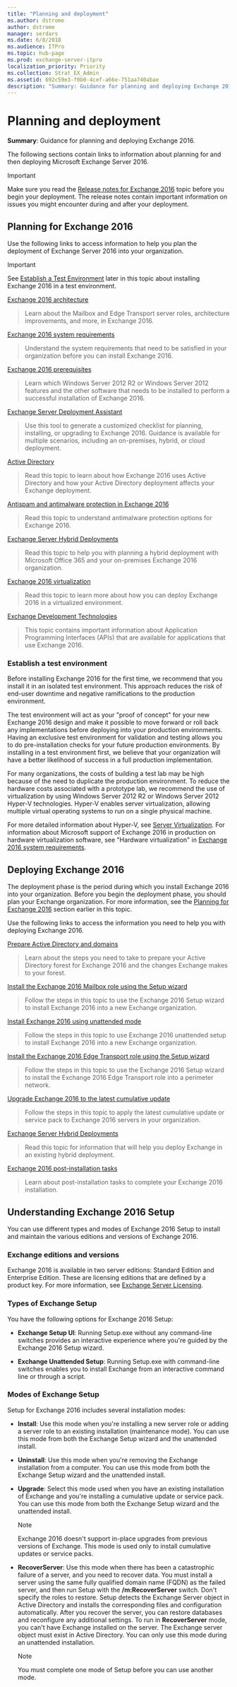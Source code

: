 ```yaml
---
title: "Planning and deployment"
ms.author: dstrome
author: dstrome
manager: serdars
ms.date: 6/8/2018
ms.audience: ITPro
ms.topic: hub-page
ms.prod: exchange-server-itpro
localization_priority: Priority
ms.collection: Strat_EX_Admin
ms.assetid: 692c59e3-f0b0-4cef-a66e-751aa740abae
description: "Summary: Guidance for planning and deploying Exchange 2016."
---
```


# Planning and deployment

 **Summary**: Guidance for planning and deploying Exchange 2016.

The following sections contain links to information about planning for and then deploying Microsoft Exchange Server 2016.

> [!IMPORTANT]
> Make sure you read the [Release notes for Exchange 2016](../release-notes.md) topic before you begin your deployment. The release notes contain important information on issues you might encounter during and after your deployment.

## Planning for Exchange 2016
<a name="Planning"> </a>

 Use the following links to access information to help you plan the deployment of Exchange Server 2016 into your organization.

> [!IMPORTANT]
> See [Establish a Test Environment](#test.md) later in this topic about installing Exchange 2016 in a test environment.

[Exchange 2016 architecture](../architecture/architecture.md)

> Learn about the Mailbox and Edge Transport server roles, architecture improvements, and more, in Exchange 2016.

[Exchange 2016 system requirements](system-requirements.md)

> Understand the system requirements that need to be satisfied in your organization before you can install Exchange 2016.

[Exchange 2016 prerequisites](prerequisites.md)

> Learn which Windows Server 2012 R2 or Windows Server 2012 features and the other software that needs to be installed to perform a successful installation of Exchange 2016.

[Exchange Server Deployment Assistant](https://go.microsoft.com/fwlink/p/?LinkId=626978)

> Use this tool to generate a customized checklist for planning, installing, or upgrading to Exchange 2016. Guidance is available for multiple scenarios, including an on-premises, hybrid, or cloud deployment.

[Active Directory](active-directory/active-directory.md)

> Read this topic to learn about how Exchange 2016 uses Active Directory and how your Active Directory deployment affects your Exchange deployment.

[Antispam and antimalware protection in Exchange 2016](../antispam-and-antimalware/antispam-and-antimalware.md)

> Read this topic to understand antimalware protection options for Exchange 2016.

[Exchange Server Hybrid Deployments](http://technet.microsoft.com/library/59e32000-4fcf-417f-a491-f1d8f9aeef9b.aspx)

> Read this topic to help you with planning a hybrid deployment with Microsoft Office 365 and your on-premises Exchange 2016 organization.

[Exchange 2016 virtualization](virtualization.md)

> Read this topic to learn more about how you can deploy Exchange 2016 in a virtualized environment.

[Exchange Development Technologies](https://go.microsoft.com/fwlink/p/?LinkId=268448)

> This topic contains important information about Application Programming Interfaces (APIs) that are available for applications that use Exchange 2016.

### Establish a test environment
<a name="Test"> </a>

Before installing Exchange 2016 for the first time, we recommend that you install it in an isolated test environment. This approach reduces the risk of end-user downtime and negative ramifications to the production environment.

The test environment will act as your "proof of concept" for your new Exchange 2016 design and make it possible to move forward or roll back any implementations before deploying into your production environments. Having an exclusive test environment for validation and testing allows you to do pre-installation checks for your future production environments. By installing in a test environment first, we believe that your organization will have a better likelihood of success in a full production implementation.

For many organizations, the costs of building a test lab may be high because of the need to duplicate the production environment. To reduce the hardware costs associated with a prototype lab, we recommend the use of virtualization by using Windows Server 2012 R2 or Windows Server 2012 Hyper-V technologies. Hyper-V enables server virtualization, allowing multiple virtual operating systems to run on a single physical machine.

For more detailed information about Hyper-V, see [Server Virtualization](https://go.microsoft.com/fwlink/p/?LinkId=117704). For information about Microsoft support of Exchange 2016 in production on hardware virtualization software, see "Hardware virtualization" in [Exchange 2016 system requirements](system-requirements.md).

## Deploying Exchange 2016
<a name="Deployment"> </a>

The deployment phase is the period during which you install Exchange 2016 into your organization. Before you begin the deployment phase, you should plan your Exchange organization. For more information, see the [Planning for Exchange 2016](#Planning.md) section earlier in this topic.

Use the following links to access the information you need to help you with deploying Exchange 2016.

[Prepare Active Directory and domains](prepare-ad-and-domains.md)

> Learn about the steps you need to take to prepare your Active Directory forest for Exchange 2016 and the changes Exchange makes to your forest.

[Install the Exchange 2016 Mailbox role using the Setup wizard](deploy-new-installations/install-mailbox-role.md)

> Follow the steps in this topic to use the Exchange 2016 Setup wizard to install Exchange 2016 into a new Exchange organization.

[Install Exchange 2016 using unattended mode](deploy-new-installations/unattended-installs.md)

> Follow the steps in this topic to use Exchange 2016 unattended setup to install Exchange 2016 into a new Exchange organization.

[Install the Exchange 2016 Edge Transport role using the Setup wizard](deploy-new-installations/install-edge-transport-role.md)

> Follow the steps in this topic to use the Exchange 2016 Setup wizard to install the Exchange 2016 Edge Transport role into a perimeter network.

[Upgrade Exchange 2016 to the latest cumulative update](install-cumulative-updates.md)

> Follow the steps in this topic to apply the latest cumulative update or service pack to Exchange 2016 servers in your organization.

[Exchange Server Hybrid Deployments](http://technet.microsoft.com/library/cbbe558d-1ae2-49ed-bd97-2013349fef35.aspx)

> Read this topic for information that will help you deploy Exchange in an existing hybrid deployment.

[Exchange 2016 post-installation tasks](post-installation-tasks/post-installation-tasks.md)

> Learn about post-installation tasks to complete your Exchange 2016 installation.

## Understanding Exchange 2016 Setup
<a name="Understand"> </a>

You can use different types and modes of Exchange 2016 Setup to install and maintain the various editions and versions of Exchange 2016.

### Exchange editions and versions

Exchange 2016 is available in two server editions: Standard Edition and Enterprise Edition. These are licensing editions that are defined by a product key. For more information, see [Exchange Server Licensing](https://go.microsoft.com/fwlink/p/?linkid=237292).

### Types of Exchange Setup

You have the following options for Exchange 2016 Setup:

- **Exchange Setup UI**: Running Setup.exe without any command-line switches provides an interactive experience where you're guided by the Exchange 2016 Setup wizard.

- **Exchange Unattended Setup**: Running Setup.exe with command-line switches enables you to install Exchange from an interactive command line or through a script.

### Modes of Exchange Setup
<a name="Modes"> </a>

Setup for Exchange 2016 includes several installation modes:

- **Install**: Use this mode when you're installing a new server role or adding a server role to an existing installation (maintenance mode). You can use this mode from both the Exchange Setup wizard and the unattended install.

- **Uninstall**: Use this mode when you're removing the Exchange installation from a computer. You can use this mode from both the Exchange Setup wizard and the unattended install.

- **Upgrade**: Select this mode used when you have an existing installation of Exchange and you're installing a cumulative update or service pack. You can use this mode from both the Exchange Setup wizard and the unattended install.

  > [!NOTE]
  > Exchange 2016 doesn't support in-place upgrades from previous versions of Exchange. This mode is used only to install cumulative updates or service packs.

- **RecoverServer**: Use this mode when there has been a catastrophic failure of a server, and you need to recover data. You must install a server using the same fully qualified domain name (FQDN) as the failed server, and then run Setup with the **/m:RecoverServer** switch. Don't specify the roles to restore. Setup detects the Exchange Server object in Active Directory and installs the corresponding files and configuration automatically. After you recover the server, you can restore databases and reconfigure any additional settings. To run in **RecoverServer** mode, you can't have Exchange installed on the server. The Exchange server object must exist in Active Directory. You can only use this mode during an unattended installation.

  > [!NOTE]
  > You must complete one mode of Setup before you can use another mode.


